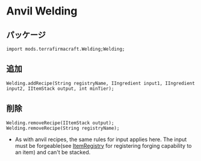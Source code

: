 # Anvil Welding

## パッケージ
```zenscript
import mods.terrafirmacraft.Welding;Welding;
```

## 追加

```zenscript
Welding.addRecipe(String registryName, IIngredient input1, IIngredient input2, IItemStack output, int minTier);
```

## 削除

```zenscript
Welding.removeRecipe(IItemStack output);
Welding.removeRecipe(String registryName);
```
- As with anvil recipes, the same rules for input applies here. The input must be forgeable(see [ItemRegistry](/Mods/Terrafirmacraft/ItemRegistry) for registering forging capability to an item) and can't be stacked.